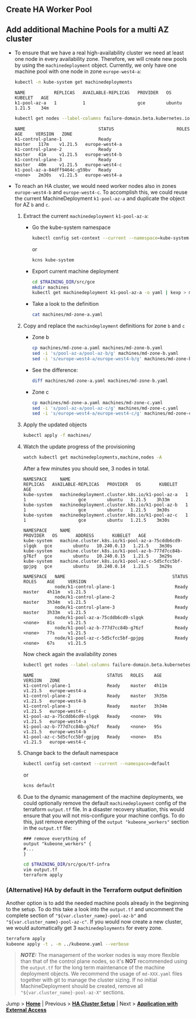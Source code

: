 ## Create HA Worker Pool

## Add additional Machine Pools for a multi AZ cluster

* To ensure that we have a real high-availability cluster we need at least one node in every availability zone. Therefore, we will create new pools by using the `machinedeployment` object. Currently, we only have one machine pool with one node in zone `europe-west4-a`:
  ```bash
  kubectl -n kube-system get machinedeployments
  ```

  ```text
  NAME           REPLICAS   AVAILABLE-REPLICAS   PROVIDER   OS       KUBELET   AGE
  k1-pool-az-a   1          1                    gce        ubuntu   1.21.5    34m
  ```
  
  ```bash
  kubectl get nodes --label-columns failure-domain.beta.kubernetes.io/zone
  ```

  ```text
  NAME                            STATUS                        ROLES    AGE     VERSION   ZONE
  k1-control-plane-1              Ready                         master   117m    v1.21.5   europe-west4-a
  k1-control-plane-2              Ready                         master   41m     v1.21.5   europe-west4-b
  k1-control-plane-3              Ready                         master   40m     v1.21.5   europe-west4-c
  k1-pool-az-a-84dff9464c-g59bv   Ready                         <none>   2m30s   v1.21.5   europe-west4-a
  ```   

* To reach an HA cluster, we would need worker nodes also in zones `europe-west4-b` and `europe-west4-c`. To accomplish this, we could reuse the current MachineDeployment `k1-pool-az-a` and duplicate the object for AZ `b` and `c`.
  1. Extract the current `machinedeployment` `k1-pool-az-a`:
     * Go the kube-system namespace
       ```bash
       kubectl config set-context --current --namespace=kube-system
       ```
       or
       ```bash
       kcns kube-system
       ```
     * Export current machine deployment
       ```bash
       cd $TRAINING_DIR/src/gce
       mkdir machines
       kubectl get machinedeployment k1-pool-az-a -o yaml | kexp > machines/md-zone-a.yaml
       ```
     * Take a look to the definition
       ```bash
       cat machines/md-zone-a.yaml
       ```

  2. Copy and replace the `machindeployment` definitions for zone `b` and `c`
     * Zone b
       ```bash
       cp machines/md-zone-a.yaml machines/md-zone-b.yaml
       sed -i 's/pool-az-a/pool-az-b/g' machines/md-zone-b.yaml
       sed -i 's/europe-west4-a/europe-west4-b/g' machines/md-zone-b.yaml
       ```
     * See the difference:
       ```bash
       diff machines/md-zone-a.yaml machines/md-zone-b.yaml
       ```
     * Zone c
       ```bash
       cp machines/md-zone-a.yaml machines/md-zone-c.yaml
       sed -i 's/pool-az-a/pool-az-c/g' machines/md-zone-c.yaml
       sed -i 's/europe-west4-a/europe-west4-c/g' machines/md-zone-c.yaml
       ```

  3. Apply the updated objects
     ```bash
     kubectl apply -f machines/
     ```
  
  4. Watch the update progress of the provisioning
     ```bash
     watch kubectl get machinedeployments,machine,nodes -A
     ```
     After a few minutes you should see, 3 nodes in total.
     ```text
     NAMESPACE     NAME                                            REPLICAS   AVAILABLE-REPLICAS   PROVIDER   OS       KUBELET   AGE
     kube-system   machinedeployment.cluster.k8s.io/k1-pool-az-a   1          1                    gce        ubuntu   1.21.5    3h33m
     kube-system   machinedeployment.cluster.k8s.io/k1-pool-az-b   1          1                    gce        ubuntu   1.21.5    3m30s
     kube-system   machinedeployment.cluster.k8s.io/k1-pool-az-c   1          1                    gce        ubuntu   1.21.5    3m30s

     NAMESPACE     NAME                                                   PROVIDER   OS       ADDRESS       KUBELET   AGE
     kube-system   machine.cluster.k8s.io/k1-pool-az-a-75cddb6cd9-slgqk   gce        ubuntu   10.240.0.13   1.21.5    3m30s
     kube-system   machine.cluster.k8s.io/k1-pool-az-b-777d7cc84b-g76zf   gce        ubuntu   10.240.0.15   1.21.5    3m29s
     kube-system   machine.cluster.k8s.io/k1-pool-az-c-5d5cfcc5bf-gpjpg   gce        ubuntu   10.240.0.14   1.21.5    3m29s

     NAMESPACE   NAME                                         STATUS   ROLES    AGE     VERSION
                 node/k1-control-plane-1                       Ready    master   4h11m   v1.21.5
                 node/k1-control-plane-2                       Ready    master   3h34m   v1.21.5
                 node/k1-control-plane-3                       Ready    master   3h33m   v1.21.5
                 node/k1-pool-az-a-75cddb6cd9-slgqk            Ready    <none>   81s     v1.21.5
                 node/k1-pool-az-b-777d7cc84b-g76zf            Ready    <none>   77s     v1.21.5
                 node/k1-pool-az-c-5d5cfcc5bf-gpjpg            Ready    <none>   67s     v1.21.5
     ```
     
     Now check again the availability zones
     ```bash
     kubectl get nodes --label-columns failure-domain.beta.kubernetes.io/zone
     ```
     ```text
     NAME                            STATUS   ROLES    AGE     VERSION   ZONE
     k1-control-plane-1              Ready    master   4h11m   v1.21.5   europe-west4-a
     k1-control-plane-2              Ready    master   3h35m   v1.21.5   europe-west4-b
     k1-control-plane-3              Ready    master   3h34m   v1.21.5   europe-west4-c
     k1-pool-az-a-75cddb6cd9-slgqk   Ready    <none>   99s     v1.21.5   europe-west4-a
     k1-pool-az-b-777d7cc84b-g76zf   Ready    <none>   95s     v1.21.5   europe-west4-b
     k1-pool-az-c-5d5cfcc5bf-gpjpg   Ready    <none>   85s     v1.21.5   europe-west4-c
     ```

  5. Change back to the default namespace
     ```bash
     kubectl config set-context --current --namespace=default
     ```
     or
     ```bash
     kcns default
     ```

  6. Due to the dynamic management of the machine deployments, we could optionally remove the default `machinedeployment` config of the terraform `output.tf` file. In a disaster recovery situation, this would ensure that you will not mis-configure your machine configs. To do this, just remove everything of the `output "kubeone_workers"` section in the `output.tf` file:
     ```hcl-terraform
     ### remove everything of
     output "kubeone_workers" {
     #...
     }
     ```
     
     ```bash
     cd $TRAINING_DIR/src/gce/tf-infra
     vim output.tf
     terraform apply
     ```

### (Alternative) HA by default in the Terraform output definition

Another option is to add the needed machine pools already in the beginning to the setup. To do this take a look into the `output.tf` and uncomment the complete section of `"${var.cluster_name}-pool-az-b"` and `"${var.cluster_name}-pool-az-c"`. If you would now create a new cluster, we would automatically get 3 `machinedeployments` for every zone.

```bash                                         
terraform apply
kubeone apply -t . -m ../kubeone.yaml --verbose
```

> ***NOTE:*** The management of the worker nodes is way more flexible than that of the control plane nodes, so it's **NOT** recommended using the `output.tf` for the long term maintenance of the machine deployment objects. We recommend the usage of `md-XXX.yaml` files together with git to manage the cluster sizing. If no initial MachineDeployment should be created, remove all `"${var.cluster_name}-pool-az-X"` sections. 

Jump > [**Home**](../README.md) | Previous > [**HA Cluster Setup**](../05_HA-master/README.md) | Next > [**Application with External Access**](../07_deploy-app-02-external-access/README.md)